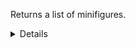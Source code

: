 Returns a list of minifigures.

<details>
<summary>Details</summary>

## Field functions

| Field  | Type     | Function | Example       |
|--------|----------|----------|---------------|
| `name` | `string` | `lower`  | `lower(name)` |
|        |          | `upper`  | `upper(name)` |

## Sort functions

| Field          | Type        | Direction | Example                    |
|----------------|-------------|-----------|----------------------------|
| `id`           | `uuid`      | `asc`     | `?sort=asc(id)`            |
|                |             | `desc`    | `?sort=desc(id)`           |
| `name`         | `string`    | `asc`     | `?sort=asc(name)`          |
|                |             | `desc`    | `?sort=desc(name)`         |

## Filter functions

| Field  | Type     | Operator | Example                                                  |
|--------|----------|----------|----------------------------------------------------------|
| `id`   | `uuid`   | `eq`     | `?filter=eq(id,"533d3fe3-bccc-405a-9904-4f516e892856")`  |
|        |          | `neq`    | `?filter=neq(id,"533d3fe3-bccc-405a-9904-4f516e892856")` |
| `name` | `string` | `eq`     | `?filter=eq(name,"Millennium Falcon")`                   |
|        |          | `neq`    | `?filter=neq(name,"Millennium Falcon")`                  |
|        |          | `gt`     | `?filter=gt(name,"Millennium Falcon")`                   |
|        |          | `gte`    | `?filter=gte(name,"Millennium Falcon")`                  |
|        |          | `lt`     | `?filter=lt(name,"Millennium Falcon")`                   |
|        |          | `lte`    | `?filter=lte(name,"Millennium Falcon")`                  |
|        |          | `has`    | `?filter=has(name,"Millennium")`                         |
|        |          | `stw`    | `?filter=stw(name,"Millennium")`                         |
|        |          | `enw`    | `?filter=enw(name,"Falcon")`                             |
|        |          | `reg`    | `?filter=reg(name,"^[a-zA-Z0-9 ]+$")`                    |

</details>